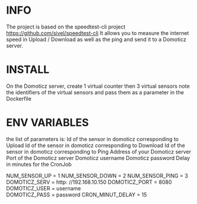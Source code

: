 # INFO 
 The project is based on the speedtest-cli project https://github.com/sivel/speedtest-cli 
 It allows you to measure the internet speed in Upload / Download as well as the ping and send it to a Domoticz server.
 
# INSTALL 
 On the Domoticz server, create 1 virtual counter then 3 virtual sensors 
 note the identifiers of the virtual sensors 
 and pass them as a parameter in the Dockerfile 
 
# ENV VARIABLES 
 the list of parameters is: 
 Id of the sensor in domoticz corresponding to Upload 
 Id of the sensor in domoticz corresponding to Download 
 Id of the sensor in domoticz corresponding to Ping 
 Address of your Domoticz server 
 Port of the Domoticz server 
 Domoticz username 
 Domoticz password 
 Delay in minutes for the CronJob 
 
 NUM_SENSOR_UP = 1 
 NUM_SENSOR_DOWN = 2 
 NUM_SENSOR_PING = 3 
 DOMOTICZ_SERV = http: //192.168.10.150 
 DOMOTICZ_PORT = 8080 
 DOMOTICZ_USER = username  
 DOMOTICZ_PASS = password 
 CRON_MINUT_DELAY = 15 
